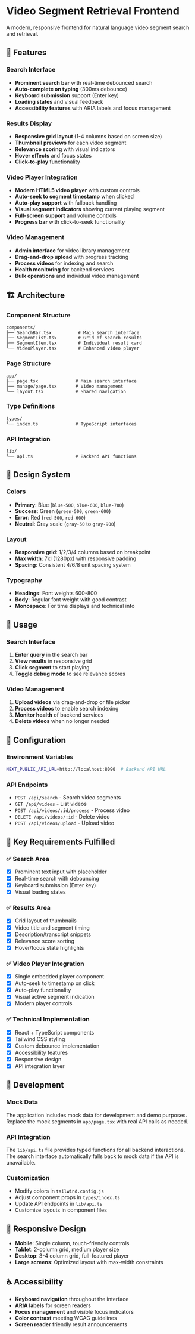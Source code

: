 # Video Segment Retrieval Frontend

A modern, responsive frontend for natural language video segment search and retrieval.

## 🎯 Features

### Search Interface
- **Prominent search bar** with real-time debounced search
- **Auto-complete on typing** (300ms debounce)
- **Keyboard submission** support (Enter key)
- **Loading states** and visual feedback
- **Accessibility features** with ARIA labels and focus management

### Results Display
- **Responsive grid layout** (1-4 columns based on screen size)
- **Thumbnail previews** for each video segment
- **Relevance scoring** with visual indicators
- **Hover effects** and focus states
- **Click-to-play** functionality

### Video Player Integration
- **Modern HTML5 video player** with custom controls
- **Auto-seek to segment timestamp** when clicked
- **Auto-play support** with fallback handling
- **Visual segment indicators** showing current playing segment
- **Full-screen support** and volume controls
- **Progress bar** with click-to-seek functionality

### Video Management
- **Admin interface** for video library management
- **Drag-and-drop upload** with progress tracking
- **Process videos** for indexing and search
- **Health monitoring** for backend services
- **Bulk operations** and individual video management

## 🏗️ Architecture

### Component Structure
```
components/
├── SearchBar.tsx          # Main search interface
├── SegmentList.tsx        # Grid of search results
├── SegmentItem.tsx        # Individual result card
└── VideoPlayer.tsx        # Enhanced video player
```

### Page Structure
```
app/
├── page.tsx              # Main search interface
├── manage/page.tsx       # Video management
└── layout.tsx            # Shared navigation
```

### Type Definitions
```
types/
└── index.ts              # TypeScript interfaces
```

### API Integration
```
lib/
└── api.ts                # Backend API functions
```

## 🎨 Design System

### Colors
- **Primary**: Blue (`blue-500`, `blue-600`, `blue-700`)
- **Success**: Green (`green-500`, `green-600`)
- **Error**: Red (`red-500`, `red-600`)
- **Neutral**: Gray scale (`gray-50` to `gray-900`)

### Layout
- **Responsive grid**: 1/2/3/4 columns based on breakpoint
- **Max width**: 7xl (1280px) with responsive padding
- **Spacing**: Consistent 4/6/8 unit spacing system

### Typography
- **Headings**: Font weights 600-800
- **Body**: Regular font weight with good contrast
- **Monospace**: For time displays and technical info

## 🚀 Usage

### Search Interface
1. **Enter query** in the search bar
2. **View results** in responsive grid
3. **Click segment** to start playing
4. **Toggle debug mode** to see relevance scores

### Video Management
1. **Upload videos** via drag-and-drop or file picker
2. **Process videos** to enable search indexing
3. **Monitor health** of backend services
4. **Delete videos** when no longer needed

## 🔧 Configuration

### Environment Variables
```bash
NEXT_PUBLIC_API_URL=http://localhost:8090  # Backend API URL
```

### API Endpoints
- `POST /api/search` - Search video segments
- `GET /api/videos` - List videos
- `POST /api/videos/:id/process` - Process video
- `DELETE /api/videos/:id` - Delete video
- `POST /api/videos/upload` - Upload video

## 🎯 Key Requirements Fulfilled

### ✅ Search Area
- [x] Prominent text input with placeholder
- [x] Real-time search with debouncing
- [x] Keyboard submission (Enter key)
- [x] Visual loading states

### ✅ Results Area
- [x] Grid layout of thumbnails
- [x] Video title and segment timing
- [x] Description/transcript snippets
- [x] Relevance score sorting
- [x] Hover/focus state highlights

### ✅ Video Player Integration
- [x] Single embedded player component
- [x] Auto-seek to timestamp on click
- [x] Auto-play functionality
- [x] Visual active segment indication
- [x] Modern player controls

### ✅ Technical Implementation
- [x] React + TypeScript components
- [x] Tailwind CSS styling
- [x] Custom debounce implementation
- [x] Accessibility features
- [x] Responsive design
- [x] API integration layer

## 🧪 Development

### Mock Data
The application includes mock data for development and demo purposes. Replace the mock segments in `app/page.tsx` with real API calls as needed.

### API Integration
The `lib/api.ts` file provides typed functions for all backend interactions. The search interface automatically falls back to mock data if the API is unavailable.

### Customization
- Modify colors in `tailwind.config.js`
- Adjust component props in `types/index.ts`
- Update API endpoints in `lib/api.ts`
- Customize layouts in component files

## 📱 Responsive Design

- **Mobile**: Single column, touch-friendly controls
- **Tablet**: 2-column grid, medium player size
- **Desktop**: 3-4 column grid, full-featured player
- **Large screens**: Optimized layout with max-width constraints

## ♿ Accessibility

- **Keyboard navigation** throughout the interface
- **ARIA labels** for screen readers
- **Focus management** and visible focus indicators
- **Color contrast** meeting WCAG guidelines
- **Screen reader** friendly result announcements

